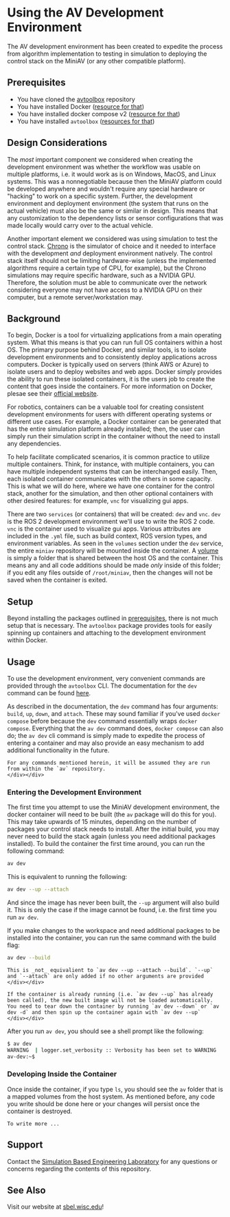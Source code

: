 # Using the AV Development Environment

The AV development environment has been created to expedite the process from algorithm implementation to testing in simulation to deploying the control stack on the MiniAV (or any other compatible platform). 

## Prerequisites

- You have cloned the [avtoolbox](https://github.com/uwsbel/avtoolbox) repository
- You have installed Docker ([resource for that](https://docs.docker.com/get-docker/))
- You have installed docker compose v2 ([resource for that](https://docs.docker.com/compose/cli-command/))
- You have installed `avtoolbox` ([resources for that](https://projects.sbel.org/avtoolbox/setup.html))

## Design Considerations

The _most_ important component we considered when creating the development environment was whether the workflow was usable on multiple platforms, i.e. it would work as is on Windows, MacOS, and Linux systems. This was a nonnegotiable because then the MiniAV platform could be developed anywhere and wouldn't require any special hardware or "hacking" to work on a specific system. Further, the development environment and deployment environment (the system that runs on the actual vehicle) must also be the same or similar in design. This means that any customization to the dependency lists or sensor configurations that was made locally would carry over to the actual vehicle.

Another important element we considered was using simulation to test the control stack. [Chrono](https://projectchrono.org) is the simulator of choice and it needed to interface with the development _and_ deployment environment natively. The control stack itself should not be limiting hardware-wise (unless the implemented algorithms require a certain type of CPU, for example), but the Chrono simulations may require specific hardware, such as a NVIDIA GPU. Therefore, the solution must be able to communicate over the network considering everyone may not have access to a NVIDIA GPU on their computer, but a remote server/workstation may.

## Background

To begin, Docker is a tool for virtualizing applications from a main operating system. What this means is that you can run full OS containers within a host OS. The primary purpose behind Docker, and similar tools, is to isolate development environments and to consistently deploy applications across computers. Docker is typically used on servers (think AWS or Azure) to isolate users and to deploy websites and web apps. Docker simply provides the ability to run these isolated containers, it is the users job to create the content that goes inside the containers. For more information on Docker, plesae see their [official website](https://www.docker.com/).

For robotics, containers can be a valuable tool for creating consistent development environments for users with different operating systems or different use cases. For example, a Docker container can be generated that has the entire simulation platform already installed; then, the user can simply run their simulation script in the container without the need to install any dependencies.

To help facilitate complicated scenarios, it is common practice to utilize multiple containers. Think, for instance, with multiple containers, you can have multiple independent systems that can be interchanged easily. Then, each isolated container communicates with the others in some capacity. This is what we will do here, where we have one container for the control stack, another for the simulation, and then other optional containers with other desired features: for example, `vnc` for visualizing gui apps.

There are two `services` (or containers) that will be created: `dev` and `vnc`. `dev` is the ROS 2 development environment we'll use to write the ROS 2 code. `vnc` is the container used to visualize gui apps. Various attributes are included in the `.yml` file, such as build context, ROS version types, and environment variables. As seen in the `volumes` section under the `dev` service, the entire `miniav` repository will be mounted inside the container. A [volume](https://docs.docker.com/storage/volumes/) is simply a folder that is shared between the host OS and the container. This means any and all code additions should be made _only_ inside of this folder; if you edit any files outside of `/root/miniav`, then the changes will not be saved when the container is exited.

## Setup

Beyond installing the packages outlined in [prerequisites](#prerequisites), there is not much setup that is necessary. The `avtoolbox` package provides tools for easily spinning up containers and attaching to the development environment within Docker.

## Usage

To use the development environment, very convenient commands are provided through the `avtoolbox` CLI. The documentation for the `dev` command can be found [here](http://projects.sbel.org/avtoolbox/usage/cli.html#dev).

As described in the documentation, the `dev` command has four arguments: `build`, `up`, `down`, and `attach`. These may sound familiar if you've used `docker compose` before because the `dev` command essentially wraps `docker compose`. Everything that the `av dev` command does, `docker compose` can also do; the `av dev` cli command is simply made to expedite the process of entering a container and may also provide an easy mechanism to add additional functionality in the future.

```{note}
For any commands mentioned herein, it will be assumed they are run from within the `av` repository.
</div></div>
```

### Entering the Development Environment

The first time you attempt to use the MiniAV development environment, the docker container will need to be built (the `av` package will do this for you). This may take upwards of 15 minutes, depending on the number of packages your control stack needs to install. After the initial build, you may never need to build the stack again (unless you need additional packages installed). To build the container the first time around, you can run the following command:

```bash
av dev
```

This is equivalent to running the following:

```bash
av dev --up --attach
```

And since the image has never been built, the `--up` argument will also build it. This is only the case if the image cannot be found, i.e. the first time you run `av dev`.

If you make changes to the workspace and need additional packages to be installed into the container, you can run the same command with the build flag:

```bash
av dev --build
```

```{note}
This is _not_ equivalient to `av dev --up --attach --build`. `--up` and `--attach` are only added if no other arguments are provided
</div></div> 
```

```{warning}
If the container is already running (i.e. `av dev --up` has already been called), the new built image will not be loaded automatically. You need to tear down the container by running `av dev --down` or `av dev -d` and then spin up the container again with `av dev --up`
</div></div> 
```

After you run `av dev`, you should see a shell prompt like the following:

```bash
$ av dev
WARNING  | logger.set_verbosity :: Verbosity has been set to WARNING
av-dev:~$
```

### Developing Inside the Container

Once inside the container, if you type `ls`, you should see the `av` folder that is a mapped volumes from the host system. As mentioned before, any code you write should be done here or your changes will persist once the container is destroyed.

```{todo}
To write more ...
```

## Support

Contact the [Simulation Based Engineering Laboratory](mailto:negrut@wisc.edu) for any questions or concerns regarding the contents of this repository.

## See Also

Visit our website at [sbel.wisc.edu](https://sbel.wisc.edu)!

